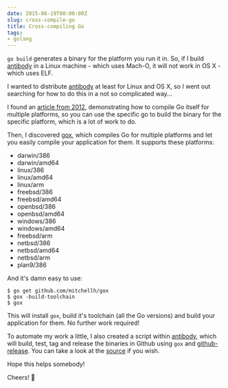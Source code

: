 ```yaml
---
date: 2015-06-19T00:00:00Z
slug: cross-compile-go
title: Cross-compiling Go
tags:
- golang
---
```


`go build` generates a binary for the platform you run it in. So, if I
build [antibody][antibody] in a Linux machine - which uses Mach-O, it will
not work in OS X - which uses ELF.

I wanted to distribute [antibody][antibody] at least for Linux and OS X, so
I went out searching for how to do this in a not so complicated way...

I found an [article from 2012](http://solovyov.net/en/2012/cross-compiling-go/),
demonstrating how to compile Go itself for multiple platforms, so you can use
the specific go to build the binary for the specific platform, which is a lot
of work to do.

Then, I discovered [gox](https://github.com/mitchellh/gox), which compiles Go
for multiple platforms and let you easily compile your application for
them. It supports these platforms:

- darwin/386
- darwin/amd64
- linux/386
- linux/amd64
- linux/arm
- freebsd/386
- freebsd/amd64
- openbsd/386
- openbsd/amd64
- windows/386
- windows/amd64
- freebsd/arm
- netbsd/386
- netbsd/amd64
- netbsd/arm
- plan9/386

And it's damn easy to use:

```console
$ go get github.com/mitchellh/gox
$ gox -build-toolchain
$ gox
```

This will install `gox`, build it's toolchain (all the Go versions) and build
your application for them. No further work required!

To automate my work a little, I also created a script within
[antibody][antibody], which will build, test, tag and release the binaries
in Github using `gox` and [github-release][github-release]. You can take a
look at the [source][releaser] if you wish.

Hope this helps somebody!

Cheers! :beers:

[antibody]: https://github.com/caarlos0/antibody
[github-release]: http://github.com/aktau/github-release
[releaser]: https://github.com/caarlos0/go-releaser/blob/81e3ceb54d321676afcba7d23e9a02a5682ed0f5/release
